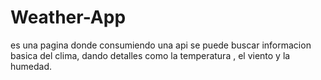 # Weather-App
es una pagina donde consumiendo una api se puede buscar informacion basica del clima, dando detalles como la temperatura , el viento y la humedad.
